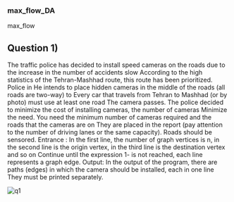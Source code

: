 ### max_flow_DA
max_flow
## Question 1)
The traffic police has decided to install speed cameras on the roads due to the increase in the number of accidents
slow According to the high statistics of the Tehran-Mashhad route, this route has been prioritized. Police in
He intends to place hidden cameras in the middle of the roads (all roads are two-way) to
Every car that travels from Tehran to Mashhad (or by photo) must use at least one road
The camera passes.
The police decided to minimize the cost of installing cameras, the number of cameras
Minimize the need. You need the minimum number of cameras required and the roads that the cameras are on
They are placed in the report (pay attention to the number of driving lanes or the same capacity).
Roads should be sensored.
Entrance :
In the first line, the number of graph vertices is n, in the second line is the origin vertex, in the third line is the destination vertex and so on
Continue until the expression 1- is not reached, each line represents a graph edge.
Output:
In the output of the program, there are paths (edges) in which the camera should be installed, each in one line
They must be printed separately.

![q1](https://github.com/morgan09mj/max_flow_DA/assets/119484000/47d8fd3e-eb36-4817-a237-ede243170ec5)

